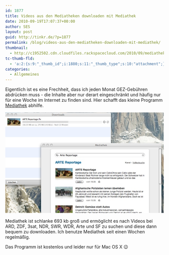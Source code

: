 ```yaml
---
id: 1877
title: Videos aus den Mediatheken downloaden mit Mediathek
date: 2010-09-19T17:07:37+00:00
author: SES
layout: post
guid: http://tinkr.de/?p=1877
permalink: /blog/videos-aus-den-mediatheken-downloaden-mit-mediathek/
thumbnail:
  - http://c1952502.cdn.cloudfiles.rackspacecloud.com/2010/09/mediathek_small.jpg
tc-thumb-fld:
  - 'a:2:{s:9:"_thumb_id";i:1880;s:11:"_thumb_type";s:10:"attachment";}'
categories:
  - Allgemeines
---
```

Eigentlich ist es eine Frechheit, dass ich jeden Monat GEZ-Gebühren abdrücken muss - die Inhalte aber nur derart eingeschränkt und häufig nur für eine Woche im Internet zu finden sind. Hier schafft das kleine Programm <a href="http://appdrive.net/mediathek/" target="_blank">Mediathek</a> abhilfe.

<img loading="lazy"  title="mediathek" src="/assets/2010/09/mediathek.jpg" alt=""   />

Mediathek ist schlanke 693 kb groß und ermöglicht es nach Videos bei ARD, ZDF, 3sat, NDR, SWR, WDR, Arte und SF zu suchen und diese dann bequem zu downloaden. Ich benutze Mediathek seit einen Wochen regelmäßig.

Das Programm ist kostenlos und leider nur für Mac OS X 😉
